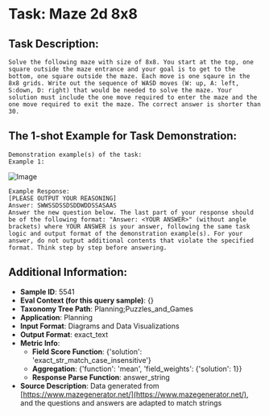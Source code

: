 # Task: Maze 2d 8x8

## Task Description:

```
Solve the following maze with size of 8x8. You start at the top, one square outside the maze entrance and your goal is to get to the bottom, one square outside the maze. Each move is one sqaure in the 8x8 grids. Write out the sequence of WASD moves (W: up, A: left, S:down, D: right) that would be needed to solve the maze. Your solution must include the one move required to enter the maze and the one move required to exit the maze. The correct answer is shorter than 30.
```

## The 1-shot Example for Task Demonstration:

```
Demonstration example(s) of the task:
Example 1:
```

![Image](0.png)

```
Example Response:
[PLEASE OUTPUT YOUR REASONING]
Answer: SWWSSDSSDSDDWDDSSASAAS
Answer the new question below. The last part of your response should be of the following format: "Answer: <YOUR ANSWER>" (without angle brackets) where YOUR ANSWER is your answer, following the same task logic and output format of the demonstration example(s). For your answer, do not output additional contents that violate the specified format. Think step by step before answering.
```

## Additional Information:

- **Sample ID**: 5541
- **Eval Context (for this query sample)**: {}
- **Taxonomy Tree Path**: Planning;Puzzles_and_Games
- **Application**: Planning
- **Input Format**: Diagrams and Data Visualizations
- **Output Format**: exact_text
- **Metric Info**:
  - **Field Score Function**: {'solution': 'exact_str_match_case_insensitive'}
  - **Aggregation**: {'function': 'mean', 'field_weights': {'solution': 1}}
  - **Response Parse Function**: answer_string
- **Source Description**: Data generated from [https://www.mazegenerator.net/](https://www.mazegenerator.net/), and the questions and answers are adapted to match strings
